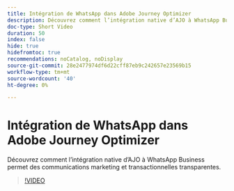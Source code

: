 ```yaml
---
title: Intégration de WhatsApp dans Adobe Journey Optimizer
description: Découvrez comment l’intégration native d’AJO à WhatsApp Business permet des communications marketing et transactionnelles transparentes.
doc-type: Short Video
duration: 50
index: false
hide: true
hidefromtoc: true
recommendations: noCatalog, noDisplay
source-git-commit: 28e2477974df6d22cff87eb9c242657e23569b15
workflow-type: tm+mt
source-wordcount: '40'
ht-degree: 0%

---
```



# Intégration de WhatsApp dans Adobe Journey Optimizer

Découvrez comment l’intégration native d’AJO à WhatsApp Business permet des communications marketing et transactionnelles transparentes.

<!-- 72_S520_3442520_49_whatsapp-integration-in-adobe-journey-optimizer -->
>[!VIDEO](https://video.tv.adobe.com/v/3458215/?learn=on&enablevpops=true)

